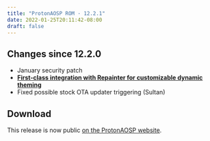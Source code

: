 ```yaml
---
title: "ProtonAOSP ROM · 12.2.1"
date: 2022-01-25T20:11:42-08:00
draft: false
---
```


## Changes since 12.2.0

- January security patch
- [**First-class integration with Repainter for customizable dynamic theming**](https://repainter.kdrag0n.dev)
- Fixed possible stock OTA updater triggering (Sultan)

## Download

This release is now public [on the ProtonAOSP website](https://protonaosp.kdrag0n.dev/versions/12.2.1?utm_medium=web&utm_source=kdrag0n-dev).
